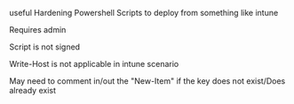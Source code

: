 useful Hardening Powershell Scripts to deploy from something like intune

Requires admin  

Script is not signed  

Write-Host is not applicable in intune scenario  


May need to comment in/out the "New-Item" if the key does not exist/Does already exist
